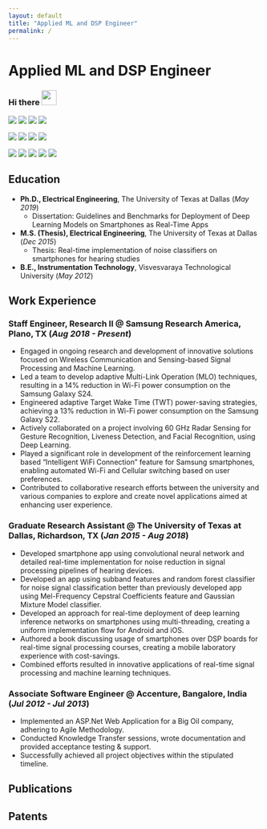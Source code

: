 ```yaml
---
layout: default
title: "Applied ML and DSP Engineer"
permalink: /
---
```


# Applied ML and DSP Engineer

### Hi there <img src="https://raw.githubusercontent.com/MartinHeinz/MartinHeinz/master/wave.gif" width="30px">

![](https://img.shields.io/badge/Code-Python-informational?style=flat&logo=Python&color=2bbc8a)
![](https://img.shields.io/badge/Code-C++-informational?style=flat&logo=c%2B%2B&color=2bbc8a)
![](https://img.shields.io/badge/Code-C-informational?style=flat&logo=C&color=2bbc8a)
![](https://img.shields.io/badge/Code-Java-informational?style=flat&logo=openjdk&color=2bbc8a)

![](https://img.shields.io/badge/MLModule-TensorFlow-informational?style=flat&logo=TensorFlow&color=2bbc8a)
![](https://img.shields.io/badge/MLModule-PyTorch-informational?style=flat&logo=PyTorch&logoColor=red&color=2bbc8a)
![](https://img.shields.io/badge/MLModule-Keras-informational?style=flat&logo=Keras&color=2bbc8a)
![](https://img.shields.io/badge/MLModule-SKLearn-informational?style=flat&logo=SciKit-Learn&color=2bbc8a)

![](https://img.shields.io/badge/Tools-Ollama-informational?style=flat&logo=Ollama&color=2bbc8a)
![](https://img.shields.io/badge/Tools-LangChain-informational?style=flat&logo=LangChain&color=2bbc8a)
![](https://img.shields.io/badge/Tools-Jupyter-informational?style=flat&logo=Jupyter&color=2bbc8a)
![](https://img.shields.io/badge/Tools-AndroidStudio-informational?style=flat&logo=androidstudio&color=2bbc8a)
![](https://img.shields.io/badge/Tools-XCode-informational?style=flat&logo=xcode&color=2bbc8a)

## Education

- **Ph.D., Electrical Engineering**, The University of Texas at Dallas (_May 2019_)
  - Dissertation: Guidelines and Benchmarks for Deployment of Deep Learning Models on Smartphones as Real-Time Apps
- **M.S. (Thesis), Electrical Engineering**, The University of Texas at Dallas (_Dec 2015_)
  - Thesis: Real-time implementation of noise classifiers on smartphones for hearing studies
- **B.E., Instrumentation Technology**, Visvesvaraya Technological University (_May 2012_)  

## Work Experience

### Staff Engineer, Research II @ Samsung Research America, Plano, TX (_Aug 2018 - Present_)

- Engaged in ongoing research and development of innovative solutions focused on Wireless Communication and Sensing-based Signal Processing and Machine Learning.
- Led a team to develop adaptive Multi-Link Operation (MLO) techniques, resulting in a 14% reduction in Wi-Fi power consumption on the Samsung Galaxy S24.
- Engineered adaptive Target Wake Time (TWT) power-saving strategies, achieving a 13% reduction in Wi-Fi power consumption on the Samsung Galaxy S22.
- Actively collaborated on a project involving 60 GHz Radar Sensing for Gesture Recognition, Liveness Detection, and Facial Recognition, using Deep Learning.
- Played a significant role in development of the reinforcement learning based “Intelligent WiFi Connection” feature for Samsung smartphones, enabling automated Wi-Fi and Cellular switching based on user preferences.
- Contributed to collaborative research efforts between the university and various companies to explore and create novel applications aimed at enhancing user experience.

### Graduate Research Assistant @ The University of Texas at Dallas, Richardson, TX (_Jan 2015 - Aug 2018_)

- Developed smartphone app using convolutional neural network and detailed real-time implementation for noise reduction in signal processing pipelines of hearing devices.
- Developed an app using subband features and random forest classifier for noise signal classification better than previously developed app using Mel-Frequency Cepstral Coefficients feature and Gaussian Mixture Model classifier.
- Developed an approach for real-time deployment of deep learning inference networks on smartphones using multi-threading, creating a uniform implementation flow for Android and iOS.
- Authored a book discussing usage of smartphones over DSP boards for real-time signal processing courses, creating a mobile laboratory experience with cost-savings.
- Combined efforts resulted in innovative applications of real-time signal processing and machine learning techniques.

### Associate Software Engineer @ Accenture, Bangalore, India (_Jul 2012 - Jul 2013_)

- Implemented an ASP.Net Web Application for a Big Oil company, adhering to Agile Methodology.
- Conducted Knowledge Transfer sessions, wrote documentation and provided acceptance testing & support.
- Successfully achieved all project objectives within the stipulated timeline.

## Publications

## Patents
